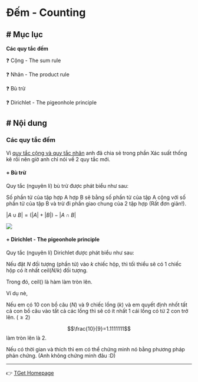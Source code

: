 # Đếm - Counting
## # Mục lục

**Các quy tắc đếm**

:question: Cộng - The sum rule

:question: Nhân - The product rule

:question: Bù trừ

:question: Dirichlet - The pigeonhole principle

## # Nội dung
### Các quy tắc đếm
Vì [quy tắc cộng và quy tắc nhân](ProbabilityStatistics/combinatory) anh đã chia sẻ trong phần Xác suất thống kê rồi nên giờ anh chỉ nói về 2 quy tắc mới.

#### + Bù trừ
Quy tắc (nguyên lí) bù trừ được phát biểu như sau:

Số phần tử của tập hợp A hợp B sẽ bằng số phần từ của tập A cộng với số phần tử của tập B và trừ đi phần giao chung của 2 tập hợp (Rất đơn giản!).

$\lvert A \cup B \rvert = (\lvert A\rvert + \lvert B\rvert) - \lvert A\cap B\rvert$

![](https://upload.wikimedia.org/wikipedia/commons/9/99/Venn0001.svg)

#### + Dirichlet - The pigeonhole principle
Quy tắc (nguyên lí) Dirichlet được phát biểu như sau:

Nếu đặt $N$ đối tượng (phần tử) vào $k$ chiếc hộp, thì tối thiểu sẽ có 1 chiếc hộp có ít nhất $\textrm{ceil}(N/k)$ đối tượng.

Trong đó, ceil() là hàm làm tròn lên.

Ví dụ nè,

Nếu em có 10 con bồ câu ($N$) và 9 chiếc lồng ($k$) và em quyết định nhốt tất cả con bồ câu vào tất cả các lồng thì sẽ có ít nhất 1 cái lồng có từ 2 con trở lên. ($\geq 2$)

$$\frac{10}{9}=1.1111111$$ làm tròn lên là 2.

Nếu có thời gian và thích thì em có thể chứng minh nó bằng phương pháp phản chứng. (Anh không chứng minh đâu :D)

___
:point_right: [TGet Homepage](/#toán-rời-rạc-discrete-mathematics)

